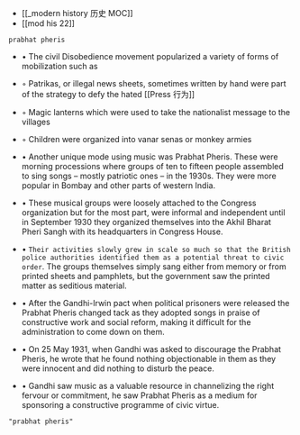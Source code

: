 - [[_modern history 历史 MOC]]
- [[mod his 22]]

```query
prabhat pheris
```

- • The civil Disobedience movement  popularized a variety of forms of mobilization such as
 - ◦ Patrikas, or illegal news sheets, sometimes written by hand were part of the strategy to defy the hated [[Press 行为]]
 - ◦ Magic lanterns which were used to take the nationalist message to the villages
 - ◦ Children were organized into vanar senas or monkey armies
 - • Another unique mode using music was Prabhat Pheris. These were morning processions where groups of ten to fifteen people assembled to sing songs – mostly patriotic ones – in the 1930s. They were more popular in Bombay and other parts of western India.

 - • These musical groups were loosely attached to the Congress organization but for the most part, were informal and independent until in September 1930 they organized themselves into the Akhil Bharat Pheri Sangh with its headquarters in Congress House.
 - • `Their activities slowly grew in scale so much so that the British police authorities identified them as a potential threat to civic order`. The groups themselves simply sang either from memory or from printed sheets and pamphlets, but the government saw the printed matter as seditious material.
 
 - • After the Gandhi-Irwin pact when political prisoners were released the Prabhat Pheris changed tack as they adopted songs in praise of constructive work and social reform, making it difficult for the administration to come down on them.
 - • On 25 May 1931, when Gandhi was asked to discourage the Prabhat Pheris, he wrote that he found nothing objectionable in them as they were innocent and did nothing to disturb the peace.
 - • Gandhi saw music as a valuable resource in channelizing the right fervour or commitment, he saw Prabhat Pheris as a medium for sponsoring a constructive programme of civic virtue.
 
 ```query 2021-10-20 15:48
"prabhat pheris"
```